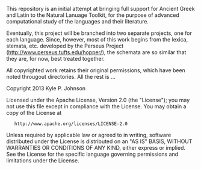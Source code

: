 This repository is an initial attempt at bringing full support for Ancient Greek and Latin to the Natural Lanuage Toolkit, for the purpose of advanced computational study of the languages and their literature.

Eventually, this project will be branched into two separate projects, one for each language. Since, however, most of this work begins from the lexica, stemata, etc. developed by the Perseus Project (http://www.perseus.tufts.edu/hopper/), the schemata are so similar that they are, for now, best treated together.

All copyrighted work retains their original permissions, which have been noted througout directories. All the rest is ...

   Copyright 2013 Kyle P. Johnson

   Licensed under the Apache License, Version 2.0 (the "License");
   you may not use this file except in compliance with the License.
   You may obtain a copy of the License at

       http://www.apache.org/licenses/LICENSE-2.0

   Unless required by applicable law or agreed to in writing, software
   distributed under the License is distributed on an "AS IS" BASIS,
   WITHOUT WARRANTIES OR CONDITIONS OF ANY KIND, either express or implied.
   See the License for the specific language governing permissions and
   limitations under the License.
